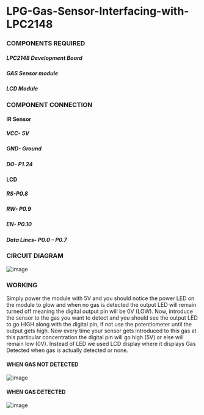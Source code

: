 # LPG-Gas-Sensor-Interfacing-with-LPC2148
### COMPONENTS REQUIRED
##### LPC2148 Development Board
##### GAS Sensor module
##### LCD Module

### COMPONENT CONNECTION 
#### IR Sensor
##### VCC- 5V
##### GND- Ground
##### DO- P1.24

#### LCD
##### RS-P0.8
##### RW- P0.9
##### EN- P0.10
##### Data Lines- P0.0 – P0.7

### CIRCUIT DIAGRAM
![image](https://github.com/praneethp4/LPG-Gas-Sensor-Interfacing-with-LPC2148/assets/123055147/8c65ba95-3bd3-425d-bf8e-ad815ce9bc0d)

### WORKING
Simply power the module with 5V and you should notice the power LED on the module to glow and when no gas is detected the output LED will remain turned off meaning the digital output pin will be 0V (LOW).
Now, introduce the sensor to the gas you want to detect and you should see the output LED to go HIGH along with the digital pin, if not use the potentiometer until the output gets high.
Now every time your sensor gets introduced to this gas at this particular concentration the digital pin will go high (5V) or else will remain low (0V).
Instead of LED we used LCD display where it displays Gas Detected when gas is actually detected or none.

#### WHEN GAS NOT DETECTED
 ![image](https://github.com/praneethp4/LPG-Gas-Sensor-Interfacing-with-LPC2148/assets/123055147/81949508-e1a3-433a-9df9-743284808b72)

#### WHEN GAS DETECTED
![image](https://github.com/praneethp4/LPG-Gas-Sensor-Interfacing-with-LPC2148/assets/123055147/9ea7d9c2-d797-4f3a-bd89-77fe0e4a8efc)

 
